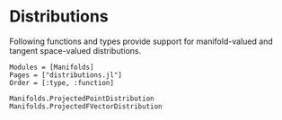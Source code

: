 # Distributions

Following functions and types provide support for manifold-valued and tangent space-valued distributions.

```@autodocs
Modules = [Manifolds]
Pages = ["distributions.jl"]
Order = [:type, :function]
```
```@docs
Manifolds.ProjectedPointDistribution
Manifolds.ProjectedFVectorDistribution
```

